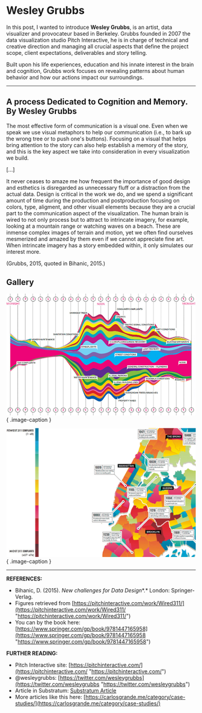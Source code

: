 # Wesley Grubbs

In this post, I wanted to introduce **Wesley Grubbs**, is an artist, data visualizer and provocateur based in Berkeley. Grubbs founded in 2007 the data visualization studio Pitch Interactive, he is in charge of technical and creative direction and managing all crucial aspects that define the project scope, client expectations, deliverables and story telling.

Built upon his life experiences, education and his innate interest in the brain and cognition, Grubbs work focuses on revealing patterns about human behavior and how our actions impact our surroundings.

---

## A process Dedicated to Cognition and Memory. By Wesley Grubbs

The most effective form of communication is a visual one. Even when we speak we use visual metaphors to help our communication (i.e., to bark up the wrong tree or to push one's buttons). Focusing on a visual that helps bring attention to the story can also help establish a memory of the story, and this is the key aspect we take into consideration in every visualization we build.

[...]

It never ceases to amaze me how frequent the importance of good design and esthetics is disregarded as unnecessary fluff or a distraction from the actual data. Design is critical in the work we do, and we spend a significant amount of time during the production and postproduction focusing on colors, type, aligment, and other visuall elements because they are a crucial part to the communication aspect of the visualization. The human brain is wired to not only process but to attract to intrincate imagery, for example, looking at a mountain range or watching waves on a beach. These are inmense complex images of terrain and motion, yet we often find ourselves mesmerized and amazed by them even if we cannot appreciate fine art. When intrincate imagery has a story embedded within, it only simulates our interest more.

(Grubbs, 2015, quoted in Bihanic, 2015.)

## Gallery

<div class="gallery grid-2 effect-zoom" markdown>

![NYC daily complaint calls](../../assets/images/references/grubbs-nyc-calls-1.jpg){ .image-caption }

![NYC location complaint calls](../../assets/images/references/grubbs-nyc-calls-2.jpg){ .image-caption }

</div>

---

**REFERENCES:**

- Bihanic, D. (2015). *New challenges for Data Design**.* London: Springer-Verlag.
- Figures retrieved from [https://pitchinteractive.com/work/Wired311/](https://pitchinteractive.com/work/Wired311/ "https://pitchinteractive.com/work/Wired311/")
- You can by the book here: [https://www.springer.com/gp/book/9781447165958](https://www.springer.com/gp/book/9781447165958 "https://www.springer.com/gp/book/9781447165958")

**FURTHER READING:**

- Pitch Interactive site: [https://pitchinteractive.com/](https://pitchinteractive.com/ "https://pitchinteractive.com/")
- @wesleygrubbs: [https://twitter.com/wesleygrubbs](https://twitter.com/wesleygrubbs "https://twitter.com/wesleygrubbs")
- Article in Substratum: [Substratum Article](http://substratumseries.com/issues/truth_and_beauty/wesley_grubbs/0 "Substratum")
- More articles like this here: [https://carlosgrande.me/category/case-studies/](https://carlosgrande.me/category/case-studies/)